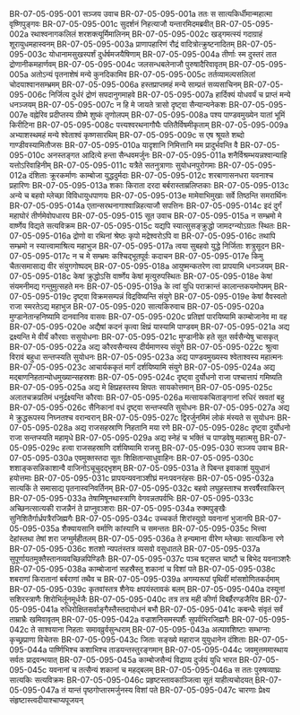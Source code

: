 BR-07-05-095-001	सञ्जय उवाच
BR-07-05-095-001a	ततः स सात्यकिर्धीमान्महात्मा वृष्णिपुङ्गवः
BR-07-05-095-001c	सुदर्शनं निहत्याजौ यन्तारमिदमब्रवीत्
BR-07-05-095-002a	रथाश्वनागकलिलं शरशक्त्यूर्मिमालिनम्
BR-07-05-095-002c	खड्गमत्स्यं गदाग्राहं शूरायुधमहास्वनम्
BR-07-05-095-003a	प्राणापहारिणं रौद्रं वादित्रोत्क्रुष्टनादितम्
BR-07-05-095-003c	योधानामसुखस्पर्शं दुर्धर्षमजयैषिणाम्
BR-07-05-095-004a	तीर्णाः स्म दुस्तरं तात द्रोणानीकमहार्णवम्
BR-07-05-095-004c	जलसन्धबलेनाजौ पुरुषादैरिवावृतम्
BR-07-05-095-005a	अतोऽन्यं पृतनाशेषं मन्ये कुनदिकामिव
BR-07-05-095-005c	तर्तव्यामल्पसलिलां चोदयाश्वानसम्भ्रमम्
BR-07-05-095-006a	हस्तप्राप्तमहं मन्ये साम्प्रतं सव्यसाचिनम्
BR-07-05-095-006c	निर्जित्य दुर्धरं द्रोणं सपदानुगमाहवे
BR-07-05-095-007a	हार्दिक्यं योधवर्यं च प्राप्तं मन्ये धनञ्जयम्
BR-07-05-095-007c	न हि मे जायते त्रासो दृष्ट्वा सैन्यान्यनेकशः
BR-07-05-095-007e	वह्नेरिव प्रदीप्तस्य ग्रीष्मे शुष्कं तृणोलपम्
BR-07-05-095-008a	पश्य पाण्डवमुख्येन यातां भूमिं किरीटिना
BR-07-05-095-008c	पत्त्यश्वरथनागौघैः पतितैर्विषमीकृताम्
BR-07-05-095-009a	अभ्याशस्थमहं मन्ये श्वेताश्वं कृष्णसारथिम्
BR-07-05-095-009c	स एष श्रूयते शब्दो गाण्डीवस्यामितौजसः
BR-07-05-095-010a	यादृशानि निमित्तानि मम प्रादुर्भवन्ति वै
BR-07-05-095-010c	अनस्तङ्गत आदित्ये हन्ता सैन्धवमर्जुनः
BR-07-05-095-011a	शनैर्विश्रम्भयन्नश्वान्याहि यत्तोऽरिवाहिनीम्
BR-07-05-095-011c	यत्रैते सतनुत्राणाः सुयोधनपुरोगमाः
BR-07-05-095-012a	दंशिताः क्रूरकर्माणः काम्बोजा युद्धदुर्मदाः
BR-07-05-095-012c	शरबाणासनधरा यवनाश्च प्रहारिणः
BR-07-05-095-013a	शकाः किराता दरदा बर्बरास्ताम्रलिप्तकाः
BR-07-05-095-013c	अन्ये च बहवो म्लेच्छा विविधायुधपाणयः
BR-07-05-095-013e	मामेवाभिमुखाः सर्वे तिष्ठन्ति समरार्थिनः
BR-07-05-095-014a	एतान्सरथनागाश्वान्निहत्याजौ सपत्तिनः
BR-07-05-095-014c	इदं दुर्गं महाघोरं तीर्णमेवोपधारय
BR-07-05-095-015	सूत उवाच
BR-07-05-095-015a	न सम्भ्रमो मे वार्ष्णेय विद्यते सत्यविक्रम
BR-07-05-095-015c	यद्यपि स्यात्सुसङ्क्रुद्धो जामदग्न्योऽग्रतः स्थितः
BR-07-05-095-016a	द्रोणो वा रथिनां श्रेष्ठः कृपो मद्रेश्वरोऽपि वा
BR-07-05-095-016c	तथापि सम्भ्रमो न स्यात्त्वामाश्रित्य महाभुज
BR-07-05-095-017a	त्वया सुबहवो युद्धे निर्जिताः शत्रुसूदन
BR-07-05-095-017c	न च मे सम्भ्रमः कश्चिद्भूतपूर्वः कदाचन
BR-07-05-095-017e	किमु चैतत्समासाद्य वीर संयुगगोष्पदम्
BR-07-05-095-018a	आयुष्मन्कतरेण त्वा प्रापयामि धनञ्जयम्
BR-07-05-095-018c	केषां क्रुद्धोऽसि वार्ष्णेय केषां मृत्युरुपस्थितः
BR-07-05-095-018e	केषां संयमनीमद्य गन्तुमुत्सहते मनः
BR-07-05-095-019a	के त्वां युधि पराक्रान्तं कालान्तकयमोपमम्
BR-07-05-095-019c	दृष्ट्वा विक्रमसम्पन्नं विद्रविष्यन्ति संयुगे
BR-07-05-095-019e	केषां वैवस्वतो राजा स्मरतेऽद्य महाभुज
BR-07-05-095-020	सात्यकिरुवाच
BR-07-05-095-020a	मुण्डानेतान्हनिष्यामि दानवानिव वासवः
BR-07-05-095-020c	प्रतिज्ञां पारयिष्यामि काम्बोजानेव मा वह
BR-07-05-095-020e	अद्यैषां कदनं कृत्वा क्षिप्रं यास्यामि पाण्डवम्
BR-07-05-095-021a	अद्य द्रक्ष्यन्ति मे वीर्यं कौरवाः ससुयोधनाः
BR-07-05-095-021c	मुण्डानीके हते सूत सर्वसैन्येषु चासकृत्
BR-07-05-095-022a	अद्य कौरवसैन्यस्य दीर्यमाणस्य संयुगे
BR-07-05-095-022c	श्रुत्वा विरावं बहुधा सन्तप्स्यति सुयोधनः
BR-07-05-095-023a	अद्य पाण्डवमुख्यस्य श्वेताश्वस्य महात्मनः
BR-07-05-095-023c	आचार्यककृतं मार्गं दर्शयिष्यामि संयुगे
BR-07-05-095-024a	अद्य मद्बाणनिहतान्योधमुख्यान्सहस्रशः
BR-07-05-095-024c	दृष्ट्वा दुर्योधनो राजा पश्चात्तापं गमिष्यति
BR-07-05-095-025a	अद्य मे क्षिप्रहस्तस्य क्षिपतः सायकोत्तमान्
BR-07-05-095-025c	अलातचक्रप्रतिमं धनुर्द्रक्ष्यन्ति कौरवाः
BR-07-05-095-026a	मत्सायकचिताङ्गानां रुधिरं स्रवतां बहु
BR-07-05-095-026c	सैनिकानां वधं दृष्ट्वा सन्तप्स्यति सुयोधनः
BR-07-05-095-027a	अद्य मे क्रुद्धरूपस्य निघ्नतश्च वरान्वरान्
BR-07-05-095-027c	द्विरर्जुनमिमं लोकं मंस्यते स सुयोधनः
BR-07-05-095-028a	अद्य राजसहस्राणि निहतानि मया रणे
BR-07-05-095-028c	दृष्ट्वा दुर्योधनो राजा सन्तप्स्यति महामृधे
BR-07-05-095-029a	अद्य स्नेहं च भक्तिं च पाण्डवेषु महात्मसु
BR-07-05-095-029c	हत्वा राजसहस्राणि दर्शयिष्यामि राजसु
BR-07-05-095-030	सञ्जय उवाच
BR-07-05-095-030a	एवमुक्तस्तदा सूतः शिक्षितान्साधुवाहिनः
BR-07-05-095-030c	शशाङ्कसन्निकाशान्वै वाजिनोऽचूचुदद्भृशम्
BR-07-05-095-031a	ते पिबन्त इवाकाशं युयुधानं हयोत्तमाः
BR-07-05-095-031c	प्रापयन्यवनाञ्शीघ्रं मनःपवनरंहसः
BR-07-05-095-032a	सात्यकिं ते समासाद्य पृतनास्वनिवर्तिनम्
BR-07-05-095-032c	बहवो लघुहस्ताश्च शरवर्षैरवाकिरन्
BR-07-05-095-033a	तेषामिषूनथास्त्राणि वेगवन्नतपर्वभिः
BR-07-05-095-033c	अच्छिनत्सात्यकी राजन्नैनं ते प्राप्नुवञ्शराः
BR-07-05-095-034a	रुक्मपुङ्खैः सुनिशितैर्गार्ध्रपत्रैरजिह्मगैः
BR-07-05-095-034c	उच्चकर्त शिरांस्युग्रो यवनानां भुजानपि
BR-07-05-095-035a	शैक्यायसानि वर्माणि कांस्यानि च समन्ततः
BR-07-05-095-035c	भित्त्वा देहांस्तथा तेषां शरा जग्मुर्महीतलम्
BR-07-05-095-036a	ते हन्यमाना वीरेण म्लेच्छाः सात्यकिना रणे
BR-07-05-095-036c	शतशो न्यपतंस्तत्र व्यसवो वसुधातले
BR-07-05-095-037a	सुपूर्णायतमुक्तैस्तानव्यवच्छिन्नपिण्डितैः
BR-07-05-095-037c	पञ्च षट्सप्त चाष्टौ च बिभेद यवनाञ्शरैः
BR-07-05-095-038a	काम्बोजानां सहस्रैस्तु शकानां च विशां पते
BR-07-05-095-038c	शबराणां किरातानां बर्बराणां तथैव च
BR-07-05-095-039a	अगम्यरूपां पृथिवीं मांसशोणितकर्दमाम्
BR-07-05-095-039c	कृतवांस्तत्र शैनेयः क्षपयंस्तावकं बलम्
BR-07-05-095-040a	दस्यूनां सशिरस्त्राणैः शिरोभिर्लूनमूर्धजैः
BR-07-05-095-040c	तत्र तत्र मही कीर्णा विबर्हैरण्डजैरिव
BR-07-05-095-041a	रुधिरोक्षितसर्वाङ्गैस्तैस्तदायोधनं बभौ
BR-07-05-095-041c	कबन्धैः संवृतं सर्वं ताम्राभ्रैः खमिवावृतम्
BR-07-05-095-042a	वज्राशनिसमस्पर्शैः सुपर्वभिरजिह्मगैः
BR-07-05-095-042c	ते साश्वयाना निहताः समावव्रुर्वसुन्धराम्
BR-07-05-095-043a	अल्पावशिष्टाः सम्भग्नाः कृच्छ्रप्राणा विचेतसः
BR-07-05-095-043c	जिताः सङ्ख्ये महाराज युयुधानेन दंशिताः
BR-07-05-095-044a	पार्ष्णिभिश्च कशाभिश्च ताडयन्तस्तुरङ्गमान्
BR-07-05-095-044c	जवमुत्तममास्थाय सर्वतः प्राद्रवन्भयात्
BR-07-05-095-045a	काम्बोजसैन्यं विद्राव्य दुर्जयं युधि भारत
BR-07-05-095-045c	यवनानां च तत्सैन्यं शकानां च महद्बलम्
BR-07-05-095-046a	स ततः पुरुषव्याघ्रः सात्यकिः सत्यविक्रमः
BR-07-05-095-046c	प्रहृष्टस्तावकाञ्जित्वा सूतं याहीत्यचोदयत्
BR-07-05-095-047a	तं यान्तं पृष्ठगोप्तारमर्जुनस्य विशां पते
BR-07-05-095-047c	चारणाः प्रेक्ष्य संहृष्टास्त्वदीयाश्चाप्यपूजयन्
